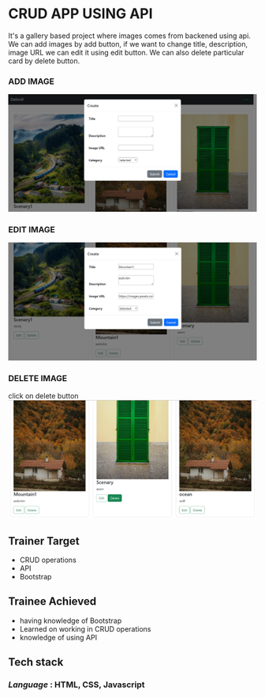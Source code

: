 # **CRUD APP USING API**

It's a gallery based project where images comes from backened using api. We can add images by add button, if we want to change title, description, image URL we can edit it using edit button. We can also delete particular card by delete button.

### ADD IMAGE
![](d1.png)

### EDIT IMAGE
![](d2.png)

### DELETE IMAGE
click on delete button
![](d3.png)

## Trainer Target
- CRUD operations
- API 
- Bootstrap 

## Trainee Achieved
- having knowledge of Bootstrap 
- Learned on working in CRUD operations
- knowledge of using API

## Tech stack
### _Language_ : HTML, CSS, Javascript

